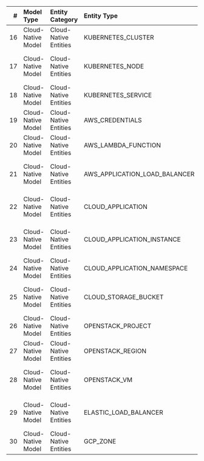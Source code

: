 |   # | Model Type         | Entity Category       | Entity Type                   | Description                                 | Examples                          |
|----:|:-------------------|:----------------------|:------------------------------|:--------------------------------------------|:----------------------------------|
|  16 | Cloud-Native Model | Cloud-Native Entities | KUBERNETES_CLUSTER            | Orchestrated clusters in Kubernetes.        | EKS, GKE, AKS                     |
|  17 | Cloud-Native Model | Cloud-Native Entities | KUBERNETES_NODE               | Nodes within a Kubernetes cluster.          | Worker nodes, control planes      |
|  18 | Cloud-Native Model | Cloud-Native Entities | KUBERNETES_SERVICE            | Services running within Kubernetes.         | Frontend microservices            |
|  19 | Cloud-Native Model | Cloud-Native Entities | AWS_CREDENTIALS               | Credentials for AWS integrations.           | IAM roles, secrets                |
|  20 | Cloud-Native Model | Cloud-Native Entities | AWS_LAMBDA_FUNCTION           | Functions in serverless architectures.      | AWS Lambda setups                 |
|  21 | Cloud-Native Model | Cloud-Native Entities | AWS_APPLICATION_LOAD_BALANCER | Load balancers for cloud applications.      | AWS ALB setups                    |
|  22 | Cloud-Native Model | Cloud-Native Entities | CLOUD_APPLICATION             | Cloud workloads within orchestration.       | Application workloads in GCP      |
|  23 | Cloud-Native Model | Cloud-Native Entities | CLOUD_APPLICATION_INSTANCE    | Specific instances of cloud workloads.      | Individual cloud application pods |
|  24 | Cloud-Native Model | Cloud-Native Entities | CLOUD_APPLICATION_NAMESPACE   | Namespaces for cloud orchestration.         | Kubernetes namespaces             |
|  25 | Cloud-Native Model | Cloud-Native Entities | CLOUD_STORAGE_BUCKET          | Storage buckets in cloud platforms.         | S3 buckets, GCP Cloud Storage     |
|  26 | Cloud-Native Model | Cloud-Native Entities | OPENSTACK_PROJECT             | Projects within OpenStack.                  | OpenStack project setups          |
|  27 | Cloud-Native Model | Cloud-Native Entities | OPENSTACK_REGION              | Regional zones in OpenStack.                | US-East, EU-West                  |
|  28 | Cloud-Native Model | Cloud-Native Entities | OPENSTACK_VM                  | Virtual machines in OpenStack environments. | Virtualized OpenStack instances   |
|  29 | Cloud-Native Model | Cloud-Native Entities | ELASTIC_LOAD_BALANCER         | Load balancers in elastic cloud setups.     | AWS ELB setups                    |
|  30 | Cloud-Native Model | Cloud-Native Entities | GCP_ZONE                      | Geographical zones in GCP.                  | US-Central, EU-West               |
